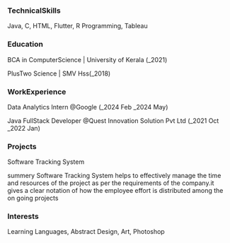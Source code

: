 ### TechnicalSkills
Java, C, HTML, Flutter, R Programming, Tableau


### Education
BCA in ComputerScience | University of Kerala (_2021)

PlusTwo Science        | SMV Hss(_2018)

### WorkExperience
Data Analytics Intern
@Google (_2024 Feb  _2024 May)

Java FullStack Developer
@Quest Innovation Solution Pvt Ltd
(_2021 Oct  _2022 Jan)


### Projects
Software Tracking System

summery
 Software Tracking System helps to effectively manage the time and resources of the project as per
 the requirements of the company.it gives a clear notation of how the employee effort is distributed
 among the on going projects


### Interests
Learning Languages, Abstract Design, Art, Photoshop
